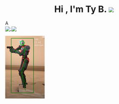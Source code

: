 <h1 align="center"><b>Hi , I'm Ty B. </b><img src="https://media.giphy.com/media/hvRJCLFzcasrR4ia7z/giphy.gif" width="35"></h1>
<!--  -->A
<br>


<a href="https://github.com/lil-skies/github-readme-stats">
  <img height=200 align="center" src="https://github-readme-stats.vercel.app/api?username=lil-skies" />
</a>
<a href="https://github.com/lil-skies/convoychat">
  <img height=200 align="center" src="https://github-readme-stats.vercel.app/api/top-langs?username=lil-skies&layout=compact&langs_count=8&card_width=320" />
</a>

![GAME HACKING](https://raw.githubusercontent.com/lil-skies/lil-skies/main/header.png)
